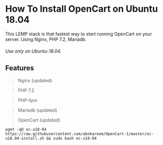 # How To Install OpenCart on Ubuntu 18.04

This LEMP stack is that fastest way to start running OpenCart on your server. Using Nginx, PHP 7.2, Mariadb.
###### Use only on Ubuntu-18.04.

## Features

> Nginx (updated)

> PHP 7.2

> PHP-fpm

> Mariadb (updated)

> OpenCart (updated)

`wget -qO oc-u18-04 https://raw.githubusercontent.com/abokareem/OpenCart-1/master/oc-u18.04-install.sh && sudo bash oc-u18-04`
